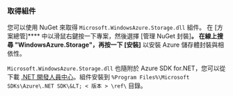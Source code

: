 ### 取得組件

您可以使用 NuGet 來取得 `Microsoft.WindowsAzure.Storage.dll` 組件。 在 [方案總管]**** 中以滑鼠右鍵按一下專案，然後選擇 [管理 NuGet 封裝]****。 在線上搜尋 "WindowsAzure.Storage"，再按一下 [安裝]**** 以安裝 Azure 儲存體封裝與相依性。

`Microsoft.WindowsAzure.Storage.dll` 也隨附於 Azure SDK for.NET，您可以從下載 <a href="http://azure.microsoft.com/develop/net/#">.NET 開發人員中心</a>。組件安裝到 `%Program Files%\Microsoft SDKs\Azure\.NET SDK\&LT; < 版本 > \ref\` 目錄。





